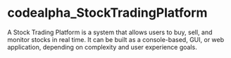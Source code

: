 # codealpha_StockTradingPlatform
A Stock Trading Platform is a system that allows users to buy, sell, and monitor stocks in real time. It can be built as a console-based, GUI, or web application, depending on complexity and user experience goals.
